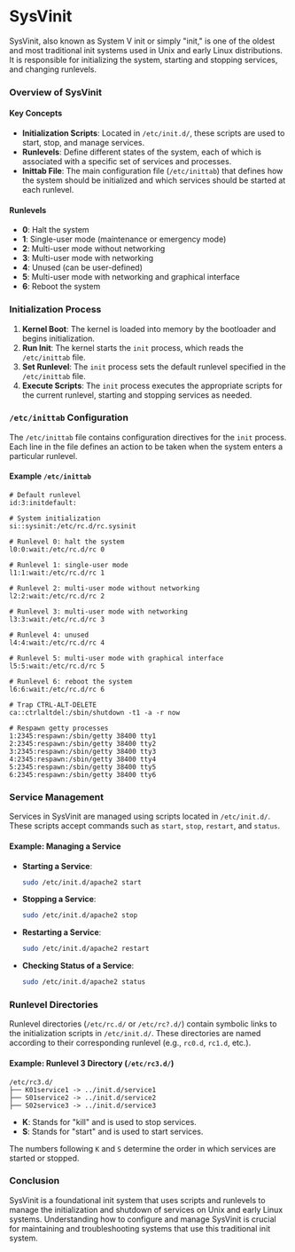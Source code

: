 # SysVinit
SysVinit, also known as System V init or simply "init," is one of the oldest and most traditional init systems used in Unix and early Linux distributions. It is responsible for initializing the system, starting and stopping services, and changing runlevels.

### Overview of SysVinit

#### Key Concepts
- **Initialization Scripts**: Located in `/etc/init.d/`, these scripts are used to start, stop, and manage services.
- **Runlevels**: Define different states of the system, each of which is associated with a specific set of services and processes.
- **Inittab File**: The main configuration file (`/etc/inittab`) that defines how the system should be initialized and which services should be started at each runlevel.

#### Runlevels
- **0**: Halt the system
- **1**: Single-user mode (maintenance or emergency mode)
- **2**: Multi-user mode without networking
- **3**: Multi-user mode with networking
- **4**: Unused (can be user-defined)
- **5**: Multi-user mode with networking and graphical interface
- **6**: Reboot the system

### Initialization Process

1. **Kernel Boot**: The kernel is loaded into memory by the bootloader and begins initialization.
2. **Run Init**: The kernel starts the `init` process, which reads the `/etc/inittab` file.
3. **Set Runlevel**: The `init` process sets the default runlevel specified in the `/etc/inittab` file.
4. **Execute Scripts**: The `init` process executes the appropriate scripts for the current runlevel, starting and stopping services as needed.

### `/etc/inittab` Configuration

The `/etc/inittab` file contains configuration directives for the `init` process. Each line in the file defines an action to be taken when the system enters a particular runlevel.

#### Example `/etc/inittab`
```plaintext
# Default runlevel
id:3:initdefault:

# System initialization
si::sysinit:/etc/rc.d/rc.sysinit

# Runlevel 0: halt the system
l0:0:wait:/etc/rc.d/rc 0

# Runlevel 1: single-user mode
l1:1:wait:/etc/rc.d/rc 1

# Runlevel 2: multi-user mode without networking
l2:2:wait:/etc/rc.d/rc 2

# Runlevel 3: multi-user mode with networking
l3:3:wait:/etc/rc.d/rc 3

# Runlevel 4: unused
l4:4:wait:/etc/rc.d/rc 4

# Runlevel 5: multi-user mode with graphical interface
l5:5:wait:/etc/rc.d/rc 5

# Runlevel 6: reboot the system
l6:6:wait:/etc/rc.d/rc 6

# Trap CTRL-ALT-DELETE
ca::ctrlaltdel:/sbin/shutdown -t1 -a -r now

# Respawn getty processes
1:2345:respawn:/sbin/getty 38400 tty1
2:2345:respawn:/sbin/getty 38400 tty2
3:2345:respawn:/sbin/getty 38400 tty3
4:2345:respawn:/sbin/getty 38400 tty4
5:2345:respawn:/sbin/getty 38400 tty5
6:2345:respawn:/sbin/getty 38400 tty6
```

### Service Management

Services in SysVinit are managed using scripts located in `/etc/init.d/`. These scripts accept commands such as `start`, `stop`, `restart`, and `status`.

#### Example: Managing a Service
- **Starting a Service**:
  ```sh
  sudo /etc/init.d/apache2 start
  ```
- **Stopping a Service**:
  ```sh
  sudo /etc/init.d/apache2 stop
  ```
- **Restarting a Service**:
  ```sh
  sudo /etc/init.d/apache2 restart
  ```
- **Checking Status of a Service**:
  ```sh
  sudo /etc/init.d/apache2 status
  ```

### Runlevel Directories

Runlevel directories (`/etc/rc.d/` or `/etc/rc?.d/`) contain symbolic links to the initialization scripts in `/etc/init.d/`. These directories are named according to their corresponding runlevel (e.g., `rc0.d`, `rc1.d`, etc.).

#### Example: Runlevel 3 Directory (`/etc/rc3.d/`)
```plaintext
/etc/rc3.d/
├── K01service1 -> ../init.d/service1
├── S01service2 -> ../init.d/service2
├── S02service3 -> ../init.d/service3
```

- **K**: Stands for "kill" and is used to stop services.
- **S**: Stands for "start" and is used to start services.

The numbers following `K` and `S` determine the order in which services are started or stopped.

### Conclusion

SysVinit is a foundational init system that uses scripts and runlevels to manage the initialization and shutdown of services on Unix and early Linux systems. Understanding how to configure and manage SysVinit is crucial for maintaining and troubleshooting systems that use this traditional init system.

 
